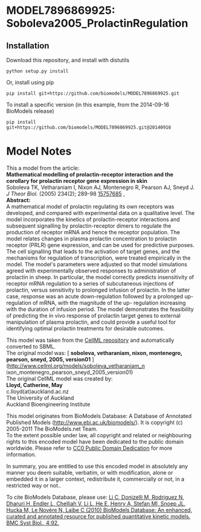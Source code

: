 # MODEL7896869925: Soboleva2005_ProlactinRegulation

## Installation

Download this repository, and install with distutils

`python setup.py install`

Or, install using pip

`pip install git+https://github.com/biomodels/MODEL7896869925.git`

To install a specific version (in this example, from the 2014-09-16 BioModels release)

`pip install git+https://github.com/biomodels/MODEL7896869925.git@20140916`


# Model Notes


This a model from the article:  
**Mathematical modelling of prolactin-receptor interaction and the corollary for prolactin receptor gene expression in skin**   
Soboleva TK, Vetharaniam I, Nixon AJ, Montenegro R, Pearson AJ, Sneyd J. _J
Theor Biol._ (2005) 234(2); 289-98
[15757685](http://www.ncbi.nlm.nih.gov/pubmed/15757685) ,  
**Abstract:**   
A mathematical model of prolactin regulating its own receptors was developed,
and compared with experimental data on a qualitative level. The model
incorporates the kinetics of prolactin-receptor interactions and subsequent
signalling by prolactin-receptor dimers to regulate the production of receptor
mRNA and hence the receptor population. The model relates changes in plasma
prolactin concentration to prolactin receptor (PRLR) gene expression, and can
be used for predictive purposes. The cell signalling that leads to the
activation of target genes, and the mechanisms for regulation of
transcription, were treated empirically in the model. The model's parameters
were adjusted so that model simulations agreed with experimentally observed
responses to administration of prolactin in sheep. In particular, the model
correctly predicts insensitivity of receptor mRNA regulation to a series of
subcutaneous injections of prolactin, versus sensitivity to prolonged infusion
of prolactin. In the latter case, response was an acute down-regulation
followed by a prolonged up-regulation of mRNA, with the magnitude of the up-
regulation increasing with the duration of infusion period. The model
demonstrates the feasibility of predicting the in vivo response of prolactin
target genes to external manipulation of plasma prolactin, and could provide a
useful tool for identifying optimal prolactin treatments for desirable
outcomes.

This model was taken from the [CellML
repository](http://www.cellml.org/models) and automatically converted to SBML.  
The original model was: [ **soboleva, vetharaniam, nixon, montenegro, pearson,
sneyd, 2005, version01** ](http://www.cellml.org/models/soboleva_vetharaniam_n
ixon_montenegro_pearson_sneyd_2005_version01)  
The original CellML model was created by:  
**Lloyd, Catherine, May**   
c.lloyd(at)auckland.ac.nz  
The University of Auckland  
Auckland Bioengineering Institute  

This model originates from BioModels Database: A Database of Annotated
Published Models (http://www.ebi.ac.uk/biomodels/). It is copyright (c)
2005-2011 The BioModels.net Team.  
To the extent possible under law, all copyright and related or neighbouring
rights to this encoded model have been dedicated to the public domain
worldwide. Please refer to [CC0 Public Domain
Dedication](http://creativecommons.org/publicdomain/zero/1.0/) for more
information.

In summary, you are entitled to use this encoded model in absolutely any
manner you deem suitable, verbatim, or with modification, alone or embedded it
in a larger context, redistribute it, commercially or not, in a restricted way
or not..  
  
To cite BioModels Database, please use: [Li C, Donizelli M, Rodriguez N,
Dharuri H, Endler L, Chelliah V, Li L, He E, Henry A, Stefan MI, Snoep JL,
Hucka M, Le Novère N, Laibe C (2010) BioModels Database: An enhanced, curated
and annotated resource for published quantitative kinetic models. BMC Syst
Biol., 4:92.](http://www.ncbi.nlm.nih.gov/pubmed/20587024)


